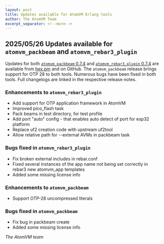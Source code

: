 ```yaml
---
layout: post
title: Updates available for AtomVM Erlang tools
author: The AtomVM Team
excerpt_separator: <!--more-->
---
```


## 2025/05/26 Updates available for `atomvm_packbeam` and `atomvm_rebar3_plugin`

Updates for both [`atomvm_packbeam` 0.7.4](https://github.com/atomvm/atomvm_packbeam/releases/tag/0.7.4)
and [`atomvm_rebar3_plugin` 0.7.4](https://github.com/atomvm/atomvm_rebar3_plugin/releases/tag/0.7.4)
are available from [hex.pm](https://hex.pm/packages?search=atomvm&sort=updated_at) and on GitHub.
The `atomvm_packbeam` release brings support for OTP 28 to both tools. Numerous bugs have been
fixed in both tools. Full changelogs are linked in the respective release notes.

### Enhancements to `atomvm_rebar3_plugin`
- Add support for OTP application framework in AtomVM
- Improved pico_flash task
- Pack beams in test directory, for test profile
- Add port "auto" config - that enables auto detect of port for esp32 platform
- Replace uf2 creation code with upstream uf2tool
- Allow relative path for --external AVMs in packbeam task

### Bugs fixed in `atomvm_rebar3_plugin`
- Fix broken external includes in rebar.conf
- Fixed several instances of the app name not being set correctly in rebar3 new atomvm_app templates
- Added some missing license info

### Enhancements to `atomvm_packbeam`
- Support OTP-28 uncompressed literals

### Bugs fixed in `atomvm_packbeam`
- Fix bug in packbeam create
- Added some missing license info

_The AtomVM team_
